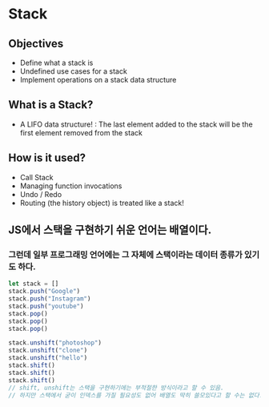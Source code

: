 # Stack
## Objectives
- Define what a stack is
- Undefined use cases for a stack
- Implement operations on a stack data structure

## What is a Stack?
- A LIFO data structure! : The last element added to the stack will be the first element removed from the stack

## How is it used?
- Call Stack
- Managing function invocations
- Undo / Redo
- Routing (the history object) is treated like a stack!

## JS에서 스택을 구현하기 쉬운 언어는 배열이다.
### 그런데 일부 프로그래밍 언어에는 그 자체에 스택이라는 데이터 종류가 있기도 하다.

```js
let stack = []
stack.push("Google")
stack.push("Instagram")
stack.push("youtube")
stack.pop()
stack.pop()
stack.pop()

stack.unshift("photoshop")
stack.unshift("clone")
stack.unshift("hello")
stack.shift()
stack.shift()
stack.shift()
// shift, unshift는 스택을 구현하기에는 부적절한 방식이라고 할 수 있음.
// 하지만 스택에서 굳이 인덱스를 가질 필요성도 없어 배열도 딱히 쓸모있다고 할 수는 없다.
```